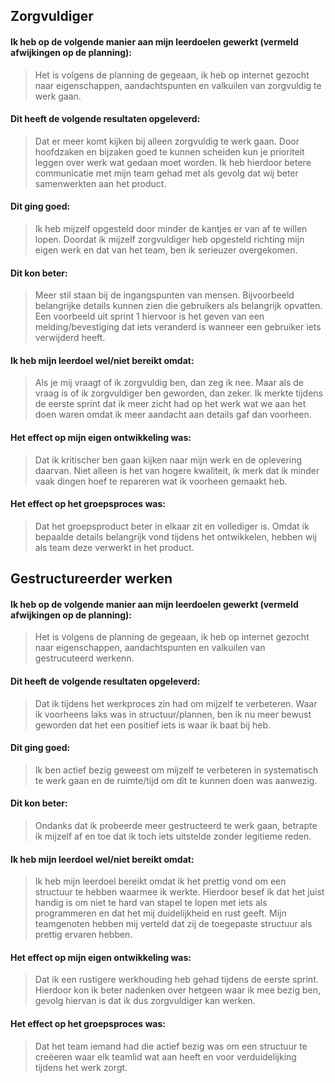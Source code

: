 ## Zorgvuldiger

#### Ik heb op de volgende manier aan mijn leerdoelen gewerkt (vermeld afwijkingen op de planning):

  > Het is volgens de planning de gegeaan, ik heb op internet gezocht naar eigenschappen, aandachtspunten en valkuilen van zorgvuldig te werk gaan. 

#### Dit heeft de volgende resultaten opgeleverd:
 
  > Dat er meer komt kijken bij alleen zorgvuldig te werk gaan. Door hoofdzaken en bijzaken goed te kunnen scheiden kun je prioriteit leggen over werk wat gedaan moet worden. Ik heb hierdoor betere communicatie met mijn team gehad met als gevolg dat wij beter samenwerkten aan het product. 

#### Dit ging goed:

  > Ik heb mijzelf opgesteld door minder de kantjes er van af te willen lopen. Doordat ik mijzelf zorgvuldiger heb opgesteld richting mijn eigen werk en dat van het team, ben ik serieuzer overgekomen.
  
#### Dit kon beter:

  > Meer stil staan bij de ingangspunten van mensen. Bijvoorbeeld belangrijke details kunnen zien die gebruikers als belangrijk opvatten. Een voorbeeld uit sprint 1 hiervoor is het geven van een melding/bevestiging dat iets veranderd is wanneer een gebruiker iets verwijderd heeft.

#### Ik heb mijn leerdoel wel/niet bereikt omdat:
  
  > Als je mij vraagt of ik zorgvuldig ben, dan zeg ik nee. Maar als de vraag is of ik zorgvuldiger ben geworden, dan zeker. Ik merkte tijdens de eerste sprint dat ik meer zicht had op het werk wat we aan het doen waren omdat ik meer aandacht aan details gaf dan voorheen.

#### Het effect op mijn eigen ontwikkeling was:
  
  > Dat ik kritischer ben gaan kijken naar mijn werk en de oplevering daarvan. Niet alleen is het van hogere kwaliteit, ik merk dat ik minder vaak dingen hoef te repareren wat ik voorheen gemaakt heb.

#### Het effect op het groepsproces was:
  
  > Dat het groepsproduct beter in elkaar zit en vollediger is. Omdat ik bepaalde details belangrijk vond tijdens het ontwikkelen, hebben wij als team deze verwerkt in het product.


## Gestructureerder werken

#### Ik heb op de volgende manier aan mijn leerdoelen gewerkt (vermeld afwijkingen op de planning):

  > Het is volgens de planning de gegeaan, ik heb op internet gezocht naar eigenschappen, aandachtspunten en valkuilen van gestrucuteerd werkenn. 

#### Dit heeft de volgende resultaten opgeleverd:
 
  > Dat ik tijdens het werkproces zin had om mijzelf te verbeteren. Waar ik voorheens laks was in structuur/plannen, ben ik nu meer bewust geworden dat het een positief iets is waar ik baat bij heb.

#### Dit ging goed:

  > Ik ben actief bezig geweest om mijzelf te verbeteren in systematisch te werk gaan en de ruimte/tijd om dit te kunnen doen was aanwezig.
  
#### Dit kon beter:

  > Ondanks dat ik probeerde meer gestructeerd te werk gaan, betrapte ik mijzelf af en toe dat ik toch iets uitstelde zonder legitieme reden.

#### Ik heb mijn leerdoel wel/niet bereikt omdat:
  
  > Ik heb mijn leerdoel bereikt omdat ik het prettig vond om een structuur te hebben waarmee ik werkte. Hierdoor besef ik dat het juist handig is om niet te hard van stapel te lopen met iets als programmeren en dat het mij duidelijkheid en rust geeft. Mijn teamgenoten hebben mij verteld dat zij de toegepaste structuur als prettig ervaren hebben.

#### Het effect op mijn eigen ontwikkeling was:
  
  > Dat ik een rustigere werkhouding heb gehad tijdens de eerste sprint. Hierdoor kon ik beter nadenken over hetgeen waar ik mee bezig ben, gevolg hiervan is dat ik dus zorgvuldiger kan werken.

#### Het effect op het groepsproces was:
  
  > Dat het team iemand had die actief bezig was om een structuur te creëeren waar elk teamlid wat aan heeft en voor verduidelijking tijdens het werk zorgt.
